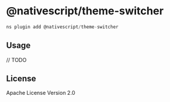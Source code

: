 # @nativescript/theme-switcher

```javascript
ns plugin add @nativescript/theme-switcher
```

## Usage

// TODO

## License

Apache License Version 2.0

